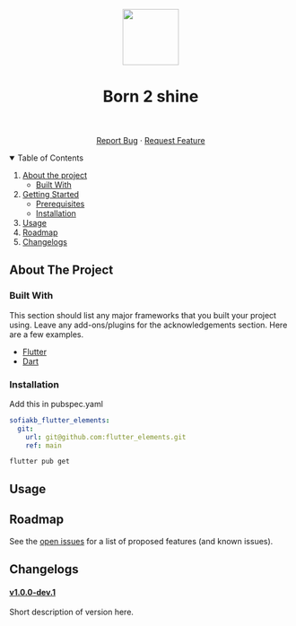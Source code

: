 <!-- PROJECT LOGO -->

<p align="center">
  <img height="100px" src="./assets/images/logo.png">
</p>

<p align="center">

  <h1 align="center">Born 2 shine</h1>

  <p align="center">
      <!--<a href="https://github.com/sofiakb/flutter_elements"><strong>Explore the docs »</strong></a>-->
      <br />
      <br />
      <a href="https://github.com/sofiakb/flutter_elements/issues">Report Bug</a>
      ·
      <a href="https://github.com/sofiakb/flutter_elements/issues">Request Feature</a>
  </p>

</p>



<!-- TABLE OF CONTENTS -->
<details open="open">
  <summary>Table of Contents</summary>
  <ol>
    <li>
      <a href="#about-the-project">About the project</a>
      <ul>
        <li><a href="#built-with">Built With</a></li>
      </ul>
    </li>
    <li>
      <a href="#getting-started">Getting Started</a>
      <ul>
        <li><a href="#prerequisites">Prerequisites</a></li>
        <li><a href="#installation">Installation</a></li>
      </ul>
    </li>
    <li><a href="#usage">Usage</a></li>
    <li><a href="#roadmap">Roadmap</a></li>
    <li><a href="#changelogs">Changelogs</a></li>
  </ol>
</details>



<!-- ABOUT THE PROJECT -->

## About The Project

[comment]: <> (The library allows to detect os system in PHP project.)

### Built With

This section should list any major frameworks that you built your project using. Leave any
add-ons/plugins for the acknowledgements section. Here are a few examples.

* [Flutter](https://docs.flutter.dev/)
* [Dart](https://dart.dev/guides)

<!-- GETTING STARTED -->

### Installation

Add this in pubspec.yaml

```yaml
sofiakb_flutter_elements:
  git:
    url: git@github.com:flutter_elements.git
    ref: main
```

```shell
flutter pub get
```

<!-- USAGE EXAMPLES -->

## Usage

<!-- ROADMAP -->

## Roadmap

See the [open issues](https://github.com/sofiakb/flutter_elements/issues) for a list of proposed
features (and known issues).

<!-- CHANGELOGS -->

## Changelogs

#### [v1.0.0-dev.1](./changelogs/v1.0.0-dev.1.md)

Short description of version here.